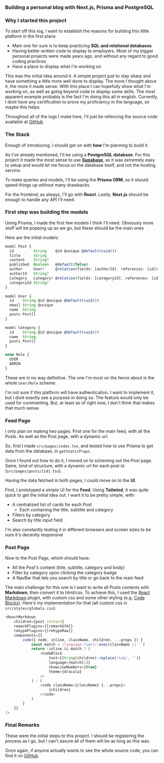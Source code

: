 ### Building a personal blog with Next.js, Prisma and PostgreSQL

### Why I started this project

To start off this log, I want to establish the reasons for building this little platform in the first place

- Main one for sure is to keep practicing **SQL and relational databases**
- Having better written code to display to employers. Most of my bigger personal projects were made years ago, and without any regard to good coding practices
- Have a place to display what I'm working on

This was the initial idea around it. A simple project just to stay sharp and have something a little more well done to display.
The more I thought about it, the more it made sense. With this place I can hopefully show what I'm working on, as well as going beyond code to display some skills.
The most apparent example probably is the fact I'm doing this all in english. Currently, I dont have any certification to prove my proficiency in the language, so maybe this helps.

Throughout all of the logs I make here, I'll just be refencing the source code available at [GitHub](https://github.com/gustavosilveiragss/blog/)

### The Stack

Enough of introducing. I should get on with **how** I'm planning to build it.

As I've already mentioned, I'll be using a **PostgreSQL database**. For this project it made the most sense to use **[Supabase](https://supabase.com)**, as it was extremely easy to setup and would let me focus on the database itself, and not the hosting service.

To make queries and models, I'll be using the **Prisma ORM**, as it should speed things up without many drawbacks.

For the frontend, as always, I'll go with **React**. Lastly, **Next.js** should be enough to handle any API I'll need.

### First step was building the models

Using Prisma, I made the first few models I think I'll need. Obviously more stuff will be popping up as we go, but these should be the main ones

Here are the initial models:

~~~typescript
model Post {
  id         String    @id @unique @default(cuid())
  title      String
  content    String?
  published  Boolean   @default(false)
  author     User?     @relation(fields: [authorId], references: [id])
  authorId   String?
  Category   Category? @relation(fields: [categoryId], references: [id])
  categoryId String?
}

model User {
  id    String @id @unique @default(cuid())
  email String @unique
  name  String
  posts Post[]
}

model Category {
  id    String @id @unique @default(cuid())
  name  String
  posts Post[]
}

enum Role {
  USER
  ADMIN
}
~~~

These are in no way definitive. The one I'm most on the fence about is the whole `User/Role` scheme.

I'm not sure if this platform will have authentication. I want to implement it, but I dont exactly see a purpose in doing so. The feature would only be used for commenting. But, at least as of right now, I don't think that makes that much sense.

### Feed Page

I only plan on making two pages. First one for the main feed, with all the Posts. As well as the Post page, with a dynamic url.

So, first I made `src/pages/index.tsx`, and tested how to use Prisma to get data from the database, in `getStaticProps`.

Once I found out how to do it, I moved on to scheming out the Post page. Same, kind of structure, with a dynamic url for each post id (`src/pages/posts/[id].tsx`).

Having the data fetched in both pages, I could move on to the **UI**.

First, I prototyped a simple UI for the **Feed**. Using **Tailwind**, it was quite quick to get the initial idea out. I want it to be pretty simple, with:

- A centralized list of cards for each Post
  - Each containing the title, subtitle and category
- Filters by category
- Search by title input field

I'm also constantly testing it in different browsers and screen sizes to be sure it's decently responsive

### Post Page

Now to the Post Page, which should have:

- All the Post's content (title, subtitle, category and body)
- Filter by category upon clicking the category badge
- A NavBar that lets you search by title or go back to the main feed

The main challenge for this one is I want to write all Posts contents with **Markdown**, then convert it to html/css. To achieve this, I used the [React Markdown](https://github.com/remarkjs/react-markdown) plugin, with custom css and some other styling (e.g. [Code Blocks](https://www.npmjs.com/package/react-code-blocks)). Here's my implementation for that (all custom css in `src/styles/globals.css`):

~~~typescript
<ReactMarkdown
    children={post.content}
    remarkPlugins={[remarkGfm]}
    rehypePlugins={[rehypeRaw]}
    components={{
        code({ node, inline, className, children, ...props }) {
            const match = /language-(\w+)/.exec(className || '')
            return !inline && match ? (
                <CodeBlock
                    text={String(children).replace(/\n$/, '')}
                    language={match[1]}
                    showLineNumbers={true}
                    theme={dracula}
                />
            ) : (
                <code className={className} {...props}>
                    {children}
                </code>
            )
        }
    }}
/>
~~~

### Final Remarks

These were the initial steps to this project. I should be registering the process as I go, but I can't assure all of them will be as long as this was.

Once again, if anyone actually wants to see the whole source code, you can find it on [GitHub](https://github.com/gustavosilveiragss/blog/).